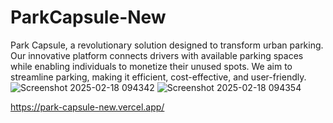 # ParkCapsule-New
Park Capsule, a revolutionary solution designed to transform urban parking. Our innovative platform connects drivers with available parking spaces while enabling individuals to monetize their unused spots. We aim to streamline parking, making it efficient, cost-effective, and user-friendly.
![Screenshot 2025-02-18 094342](https://github.com/user-attachments/assets/9faddf8c-3680-4955-8f95-6026075511f2)
![Screenshot 2025-02-18 094354](https://github.com/user-attachments/assets/416c98d1-bf19-4f8f-93cd-3eacd709afbd)

https://park-capsule-new.vercel.app/


